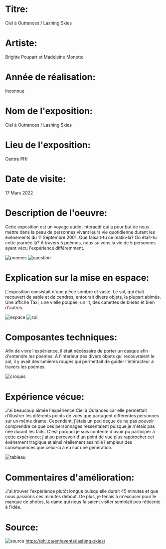 
# Titre: 
Ciel à Outrances / Lashing Skies
 
# Artiste: 
Brigitte Poupart et Madeleine Monette

# Année de réalisation: 
Inconnue

# Nom de l'exposition:
Ciel à Outrances / Lashing Skies

# Lieu de l'exposition:
Centre PHI

# Date de visite:
17 Mars 2022

# Description de l'oeuvre:
Cette exposition est un voyage audio-intéractif qui a pour but de nous mettre dans la peau de personnes vivant leurs vie quotidienne durant les évènements du 11 Septembre 2001. Que faisait-tu ce matin-là? Où était-tu cette journée là? À travers 5 poèmes, nous suivons la vie de 5 personnes ayant vécu l'expérience différemment.

![poemes](medias/poemes_ciel_outrances.png)
![question](medias/question_ciel_outrances.png)

# Explication sur la mise en espace:
L'exposition consistait d'une pièce sombre et vaste. Le sol, qui était recouvert de sable et de cendres, entourait divers objets, la plupart abimés. Une affiche Taxi, une vielle poupée, un lit, des canettes de bières et bien d'autres.

![espace](medias/espace_ciel_outrances.png)
![sol](medias/sol_ciel_outrances.png)

# Composantes techniques:
Afin de vivre l'expérience, il était nécéssaire de porter un casque afin d'entendre les poèmes. À l'intérieur des divers objets qui recouvraient le sol, il y avait des lumières rouges qui permettait de guider l'intéracteur à travers les poèmes.

![croquis](medias/croquis_ciel_outrances.png)

# Expérience vécue:
J'ai beaucoup aimée l'expérience Ciel à Outances car elle permettait d'illustrer les diférents points de vues que partagent différentes personnes sur un même drame. Cependant, j'étais un peu déçue de ne pas pouvoir comprendre ce que ces personnages ressentaient puisque je n'étais pas née durant les faits. C'est porquoi je suis contente d'avoir pu participer à cette expérience; j'ai pu percevoir d'un point de vue plus rapprocher cet évènement tragique et ainsi réellement assimilé l'empleur des conséquences que celui-ci à eu sur une génération.

![tableau](medias/tableau_ciel_outrances.png)

# Commentaires d'amélioration:
J'ai trouver l'expérience plutôt longue puisqu'elle durait 45 minutes et que nous passions ces minutes debout. De plus, je tenais à m'excuser pour le manque de photos, la dame qui nous faisaient visiter semblait peu réticente à l'idée.

# Source:
![source](medias/source_ciel_outrances.png)
https://phi.ca/en/events/lashing-skies/

